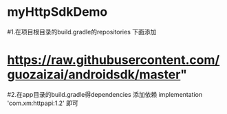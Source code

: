 # myHttpSdkDemo

#1.在项目根目录的build.gradle的repositories 下面添加
# https://raw.githubusercontent.com/guozaizai/androidsdk/master"

#2.在app目录的build.gradle得dependencies 添加依赖  implementation 'com.xm:httpapi:1.2'  即可

